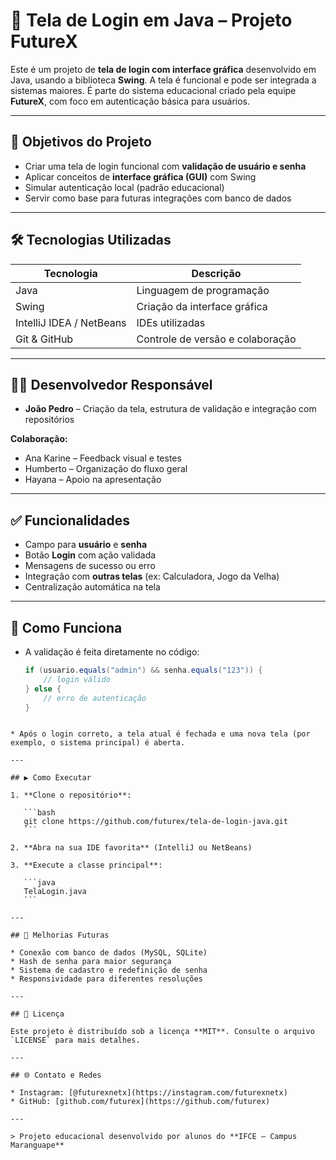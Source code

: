 
# 🔐 Tela de Login em Java – Projeto FutureX

Este é um projeto de **tela de login com interface gráfica** desenvolvido em Java, usando a biblioteca **Swing**. A tela é funcional e pode ser integrada a sistemas maiores. É parte do sistema educacional criado pela equipe **FutureX**, com foco em autenticação básica para usuários.

---


## 🎯 Objetivos do Projeto

- Criar uma tela de login funcional com **validação de usuário e senha**
- Aplicar conceitos de **interface gráfica (GUI)** com Swing
- Simular autenticação local (padrão educacional)
- Servir como base para futuras integrações com banco de dados

---

## 🛠️ Tecnologias Utilizadas

| Tecnologia | Descrição |
|------------|-----------|
| Java       | Linguagem de programação |
| Swing      | Criação da interface gráfica |
| IntelliJ IDEA / NetBeans | IDEs utilizadas |
| Git & GitHub | Controle de versão e colaboração |

---

## 👨‍💻 Desenvolvedor Responsável

- **João Pedro** – Criação da tela, estrutura de validação e integração com repositórios

**Colaboração:**
- Ana Karine – Feedback visual e testes
- Humberto – Organização do fluxo geral
- Hayana – Apoio na apresentação

---

## ✅ Funcionalidades

- Campo para **usuário** e **senha**
- Botão **Login** com ação validada
- Mensagens de sucesso ou erro
- Integração com **outras telas** (ex: Calculadora, Jogo da Velha)
- Centralização automática na tela

---

## 🧠 Como Funciona

- A validação é feita diretamente no código:
  ```java
  if (usuario.equals("admin") && senha.equals("123")) {
      // login válido
  } else {
      // erro de autenticação
  }
````

* Após o login correto, a tela atual é fechada e uma nova tela (por exemplo, o sistema principal) é aberta.

---

## ▶️ Como Executar

1. **Clone o repositório**:

   ```bash
   git clone https://github.com/futurex/tela-de-login-java.git
   ```

2. **Abra na sua IDE favorita** (IntelliJ ou NetBeans)

3. **Execute a classe principal**:

   ```java
   TelaLogin.java
   ```

---

## 📌 Melhorias Futuras

* Conexão com banco de dados (MySQL, SQLite)
* Hash de senha para maior segurança
* Sistema de cadastro e redefinição de senha
* Responsividade para diferentes resoluções

---

## 📄 Licença

Este projeto é distribuído sob a licença **MIT**. Consulte o arquivo `LICENSE` para mais detalhes.

---

## 🌐 Contato e Redes

* Instagram: [@futurexnetx](https://instagram.com/futurexnetx)
* GitHub: [github.com/futurex](https://github.com/futurex)

---

> Projeto educacional desenvolvido por alunos do **IFCE – Campus Maranguape**


